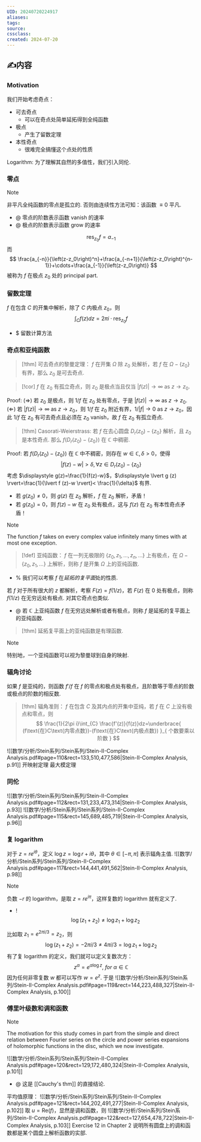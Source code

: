 ```yaml
---
UID: 20240720224917 
aliases: 
tags: 
source: 
cssclass: 
created: 2024-07-20
---
```


## ✍内容
### Motivation
我们开始考虑奇点：
- 可去奇点
	- 可以在奇点处简单延拓得到全纯函数
- 极点
	- 产生了留数定理
- 本性奇点
	- 很难完全搞懂这个点处的性质

Logarithm:
为了理解其自然的多值性，我们引入同伦.
### 零点
> [!NOTE]
> 非平凡全纯函数的零点是孤立的. 否则由连续性方法可知：该函数 $\displaystyle \equiv0$ 平凡.

- @ 零点的阶数表示函数 vanish 的速率
- @ 极点的阶数表示函数 grow 的速率

$$
\text{res}_{z_{0}}f=a_{-1}
$$
而
$$
\frac{a_{-n}}{\left(z-z_0\right)^n}+\frac{a_{-n+1}}{\left(z-z_0\right)^{n-1}}+\cdots+\frac{a_{-1}}{\left(z-z_0\right)}
$$
被称为 $\displaystyle f$ 在极点 $\displaystyle z_{0}$ 处的 principal part.
### 留数定理
$\displaystyle f$ 在包含 $\displaystyle C$ 的开集中解析，除了 $\displaystyle C$ 内极点 $\displaystyle z_{0}$，则
$$
\int_{C}f(z)dz=2\pi i\cdot\text{res}_{z_{0}}f
$$
- $ 留数计算方法

### 奇点和亚纯函数
> [!thm]
> 可去奇点的黎曼定理：
> $\displaystyle f$ 在开集 $\displaystyle \Omega$ 除 $\displaystyle z_{0}$ 处解析，若 $\displaystyle f$ 在 $\displaystyle \Omega-\{z_{0}\}$ 有界，那么 $\displaystyle z_{0}$ 是可去奇点.

> [!cor]
> $\displaystyle f$ 在 $\displaystyle z_{0}$ 有孤立奇点，则 $\displaystyle z_{0}$ 是极点当且仅当 $\displaystyle \lvert f (z) \rvert\to \infty\text{ as }z\to z_{0}$.

Proof:
$\displaystyle (\Rightarrow)$ 若 $\displaystyle z_{0}$ 是极点，则 $\displaystyle 1/f$ 在 $\displaystyle z_{0}$ 处有零点，于是 $\displaystyle \lvert f(z) \rvert\to \infty\text{ as }z\to z_{0}$.
$\displaystyle (\Leftarrow)$ 若 $\displaystyle \lvert f(z) \rvert\to \infty\text{ as }z\to z_{0}$，则 $\displaystyle 1/f$ 在 $\displaystyle z_{0}$ 附近有界，$\displaystyle 1/\lvert f \rvert\to0\text{ as }z\to z_{0}$，因此 $\displaystyle 1/f$ 在 $\displaystyle z_{0}$ 有可去奇点且必须在 $\displaystyle z_{0}$ vanish，故 $\displaystyle f$ 在 $\displaystyle z_{0}$ 有孤立奇点.
> [!thm]
> Casorati-Weierstrass:
> 若 $\displaystyle f$ 在去心圆盘 $\displaystyle D_{r}(z_{0})-\{z_{0}\}$ 解析，且 $\displaystyle z_{0}$ 是本性奇点. 那么 $\displaystyle f(D_{r}(z_{0})-\{z_{0}\})$ 在 $\displaystyle \mathbb{C}$ 中稠密.

Proof:
若 $\displaystyle f(D_{r}(z_{0})-\{z_{0}\})$ 在 $\displaystyle \mathbb{C}$ 中不稠密，则存在 $\displaystyle w\in \mathbb{C},\delta>0$，使得
$$
\lvert f(z)-w \rvert >\delta,\forall z\in D_{r}(z_{0})-\{z_{0}\}
$$
考虑 $\displaystyle g(z)=\frac{1}{f(z)-w}$，$\displaystyle \lvert g (z) \rvert=\frac{1}{\lvert f (z)-w \rvert}< \frac{1}{\delta}$ 有界.
- 若 $\displaystyle g(z_{0})\neq0$，则 $\displaystyle g(z)$ 在 $\displaystyle z_{0}$ 解析，$\displaystyle f$ 在 $\displaystyle z_{0}$ 解析，矛盾！
- 若 $\displaystyle g(z_{0})=0$，则 $\displaystyle f(z)-w$ 在 $\displaystyle z_{0}$ 处有极点，这与 $\displaystyle f(z)$ 在 $\displaystyle z_{0}$ 有本性奇点矛盾！

> [!NOTE]
> The function $\displaystyle f$ takes on every complex value infinitely many times with at most one exception.

> [!def]
> 亚纯函数：
> $\displaystyle f$ 在一列无极限的 $\displaystyle \{z_{0},z_{1},\dots,z_{n},\dots\}$ 上有极点，在 $\displaystyle \Omega-\{z_{0},z_{1},\dots\}$ 上解析，则称 $\displaystyle f$ 是开集 $\displaystyle \Omega$ 上的亚纯函数.

- % 我们可以考察 $\displaystyle f$ 在*延拓的复平面*处的性质.

若 $\displaystyle f$ 对于所有很大的 $\displaystyle z$ 都解析，考察 $\displaystyle F(z)=f(1/z)$，若 $\displaystyle F(z)$ 在 0 处有极点，则称 $\displaystyle f(1/z)$ 在无穷远处有极点. 对其它奇点也类似.
- @ 若 $\displaystyle \mathbb{C}$ 上亚纯函数 $\displaystyle f$ 在无穷远处解析或者有极点，则称 $\displaystyle f$ 是延拓的复平面上的亚纯函数.

> [!thm]
> 延拓复平面上的亚纯函数是有理函数.

> [!NOTE]
> 特别地，一个亚纯函数可以视为黎曼球到自身的映射.

### 辐角讨论
如果 $\displaystyle f$ 是亚纯的，则函数 $\displaystyle f'/f$ 在 $\displaystyle f$ 的零点和极点处有极点，且阶数等于零点的阶数或极点的阶数的相反数.
> [!thm]
> 辐角准则：
> $\displaystyle f$ 在包含 $\displaystyle C$ 及其内点的开集中亚纯，若 $\displaystyle f$ 在 $\displaystyle C$ 上没有极点和零点，则
> $$
\frac{1}{2\pi i}\int_{C} \frac{f'(z)}{f(z)}dz=\underbrace{ (f\text{在}C\text{内零点数})-(f\text{在}C\text{内极点数}) }_{ 个数要乘以阶数 }
$$

![[数学/分析/Stein系列/Stein系列/Stein-II-Complex Analysis.pdf#page=110&rect=133,510,477,586|Stein-II-Complex Analysis, p.91]]
开映射定理
最大模定理
### 同伦
![[数学/分析/Stein系列/Stein系列/Stein-II-Complex Analysis.pdf#page=112&rect=131,233,473,314|Stein-II-Complex Analysis, p.93]]
![[数学/分析/Stein系列/Stein系列/Stein-II-Complex Analysis.pdf#page=115&rect=145,689,485,719|Stein-II-Complex Analysis, p.96]]
### 复 logarithm
对于 $\displaystyle z=re^{i\theta}$，定义 $\displaystyle \log z=\log r+i\theta$，其中 $\displaystyle \theta\in [-\pi,\pi]$ 表示辐角主值.
![[数学/分析/Stein系列/Stein系列/Stein-II-Complex Analysis.pdf#page=117&rect=144,441,491,562|Stein-II-Complex Analysis, p.98]]
> [!NOTE]
> 负数 $\displaystyle -r$ 的 logarithm，是取 $\displaystyle z=re^{ i\pi }$，这样复数的 logarithm 就有定义了.

- ! $$
\log(z_{1}+z_{2})\neq \log z_{1}+\log z_{2}
$$

比如取 $\displaystyle z_{1}=e^{2\pi i/3}=z_{2}$，则
$$
\displaystyle \log (z_{1}+z_{2})=-2\pi i/3\neq 4\pi i/3=\log z_{1}+\log z_{2}
$$
有了复 logarithm 的定义，我们就可以定义复数次方：
$$
z^{\alpha}=e^{\alpha \log z}, \ for\ \alpha\in \mathbb{C}
$$
因为任何非零复数 $\displaystyle w$ 都可以写作 $\displaystyle w=e^{z}$. 于是
![[数学/分析/Stein系列/Stein系列/Stein-II-Complex Analysis.pdf#page=119&rect=144,223,488,327|Stein-II-Complex Analysis, p.100]]
### 傅里叶级数和调和函数
> [!NOTE]
> The motivation for this study comes in part from the simple and direct relation between Fourier series on the circle and power series expansions of holomorphic functions in the disc, which we now investigate.

![[数学/分析/Stein系列/Stein系列/Stein-II-Complex Analysis.pdf#page=120&rect=129,172,480,324|Stein-II-Complex Analysis, p.101]]
- @ 这是 [[Cauchy's thm]] 的直接结论.

平均值原理：
![[数学/分析/Stein系列/Stein系列/Stein-II-Complex Analysis.pdf#page=121&rect=144,202,491,277|Stein-II-Complex Analysis, p.102]]
取 $\displaystyle u=\mathrm{Re}(f)$，显然是调和函数，则
![[数学/分析/Stein系列/Stein系列/Stein-II-Complex Analysis.pdf#page=122&rect=127,654,478,722|Stein-II-Complex Analysis, p.103]]
Exercise 12 in Chapter 2 说明所有圆盘上的调和函数都是某个圆盘上解析函数的实部.
